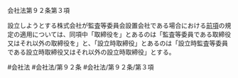 会社法第９２条第３項

設立しようとする株式会社が監査等委員会設置会社である場合における[前項](会社法＿＿＿＿第９２条第２項)の規定の適用については、同項中「取締役を」とあるのは「監査等委員である取締役又はそれ以外の取締役を」と、「設立時取締役」とあるのは「設立時監査等委員である設立時取締役又はそれ以外の設立時取締役」とする。

#会社法
#会社法/第９２条
#会社法/第９２条/第３項
